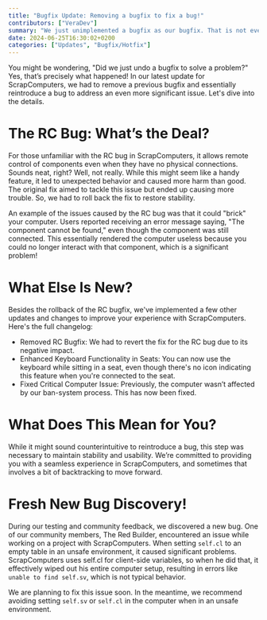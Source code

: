```yaml
---
title: "Bugfix Update: Removing a bugfix to fix a bug!"
contributors: ["VeraDev"]
summary: "We just unimplemented a bugfix as our bugfix. That is not even a joke."
date: 2024-06-25T16:30:02+0200
categories: ["Updates", "Bugfix/Hotfix"]
---
```


You might be wondering, "Did we just undo a bugfix to solve a problem?" Yes, that’s precisely what happened! In our latest update for ScrapComputers, we had to remove a previous bugfix and essentially reintroduce a bug to address an even more significant issue. Let's dive into the details.

# The RC Bug: What’s the Deal?

For those unfamiliar with the RC bug in ScrapComputers, it allows remote control of components even when they have no physical connections. Sounds neat, right? Well, not really. While this might seem like a handy feature, it led to unexpected behavior and caused more harm than good. The original fix aimed to tackle this issue but ended up causing more trouble. So, we had to roll back the fix to restore stability.

An example of the issues caused by the RC bug was that it could "brick" your computer. Users reported receiving an error message saying, "The component cannot be found," even though the component was still connected. This essentially rendered the computer useless because you could no longer interact with that component, which is a significant problem!

# What Else Is New?

Besides the rollback of the RC bugfix, we've implemented a few other updates and changes to improve your experience with ScrapComputers. Here's the full changelog:
- Removed RC Bugfix: We had to revert the fix for the RC bug due to its negative impact.
- Enhanced Keyboard Functionality in Seats: You can now use the keyboard while sitting in a seat, even though there's no icon indicating this feature when you're connected to the seat.
- Fixed Critical Computer Issue: Previously, the computer wasn’t affected by our ban-system process. This has now been fixed.

# What Does This Mean for You?

While it might sound counterintuitive to reintroduce a bug, this step was necessary to maintain stability and usability. We’re committed to providing you with a seamless experience in ScrapComputers, and sometimes that involves a bit of backtracking to move forward.

# Fresh New Bug Discovery!

During our testing and community feedback, we discovered a new bug. One of our community members, The Red Builder, encountered an issue while working on a project with ScrapComputers. When setting `self.cl` to an empty table in an unsafe environment, it caused significant problems. ScrapComputers uses self.cl for client-side variables, so when he did that, it effectively wiped out his entire computer setup, resulting in errors like `unable to find self.sv`, which is not typical behavior.

We are planning to fix this issue soon. In the meantime, we recommend avoiding setting `self.sv` or `self.cl` in the computer when in an unsafe environment.
